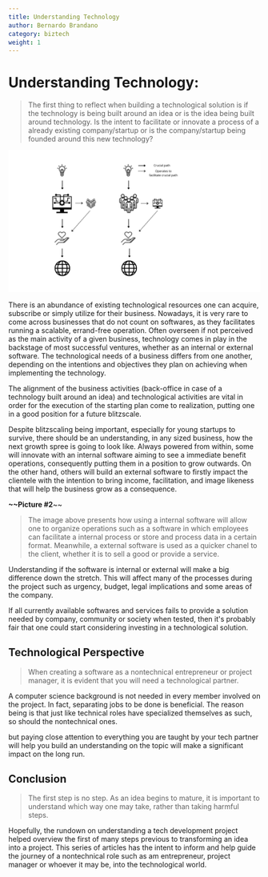 ```yaml
---
title: Understanding Technology
author: Bernardo Brandano
category: biztech
weight: 1
---
```

# Understanding Technology:
> The first thing to reflect when building a technological solution is if the technology is being built around an idea or is the idea being built around technology. Is the intent to facilitate or innovate a process of a already existing company/startup or is the company/startup being founded around this new technology?

![Figure 1: flow diagram](images/picture1.png)

There is an abundance of existing technological resources one can acquire, subscribe or simply utilize for their business. Nowadays, it is very rare to come across businesses that do not count on softwares, as they facilitates running a scalable, errand-free operation. Often overseen if not perceived as the main activity of a given business, technology comes in play in the backstage of most successful ventures, whether as an internal or external software. The technological needs of a business differs from one another, depending on the intentions and objectives they plan on achieving when implementing the technology.

The alignment of the business activities (back-office in case of a technology built around an idea) and technological activities are vital in order for the execution of the starting plan come to realization, putting one in a good position for a future blitzscale.

Despite blitzscaling being important, especially for young startups to survive, there should be an understanding, in any sized business, how the next growth spree is going to look like. Always powered from within, some will innovate with an internal software aiming to see a immediate benefit operations, consequently putting them in a position to grow outwards. On the other hand, others will build an external software to firstly impact the clientele with the intention to bring income, facilitation, and image likeness that will help the business grow as a consequence.

**~~Picture #2**~~
>The image above presents how using a internal software will allow one to organize operations such as a software in which employees can facilitate a internal process or store and process data in a certain format. Meanwhile, a external software is used as a quicker chanel to the client, whether it is to sell a good or provide a service.

Understanding if the software is internal or external will make a big difference down the stretch. This will affect many of the processes during the project such as urgency, budget, legal implications and some areas of the company.

If all currently available softwares and services fails to provide a solution needed by company, community or society when tested, then it's probably fair that one could start considering investing in a technological solution. 

  
## Technological Perspective
>When creating a software as a nontechnical entrepreneur or project manager, it is evident that you will need a technological partner.

A computer science background is not needed in every member involved on the project. In fact, separating jobs to be done is beneficial. The reason being is that just like technical roles have specialized themselves as such, so should the nontechnical ones. 

but paying close attention to everything you are taught by your tech partner will help you build an understanding on the topic will make a significant impact on the long run.

## Conclusion
>The first step is no step. As an idea begins to mature, it is important to understand which way one may take, rather than taking harmful steps.

Hopefully, the rundown on understanding a tech development project helped overview the first of many steps previous to transforming an idea into a project. This series of articles has the intent to inform and help guide the journey of a nontechnical role such as am entrepreneur, project manager or whoever it may be, into the technological world.